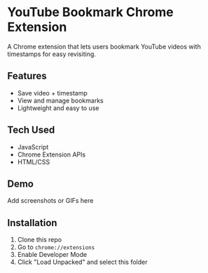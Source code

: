 # YouTube Bookmark Chrome Extension

A Chrome extension that lets users bookmark YouTube videos with timestamps for easy revisiting.

## Features
- Save video + timestamp
- View and manage bookmarks
- Lightweight and easy to use

## Tech Used
- JavaScript
- Chrome Extension APIs
- HTML/CSS

## Demo
Add screenshots or GIFs here

## Installation
1. Clone this repo
2. Go to `chrome://extensions`
3. Enable Developer Mode
4. Click "Load Unpacked" and select this folder

